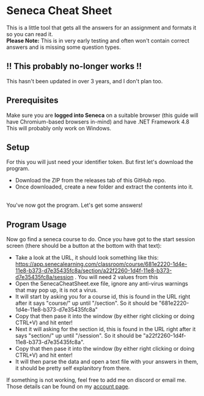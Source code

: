 # Seneca Cheat Sheet
This is a little tool that gets all the answers for an assignment and formats it so you can read it.
<br>
**Please Note:** This is in very early testing and often won't contain correct answers and is missing some question types.

## !! This probably no-longer works !!
This hasn't been updated in over 3 years, and I don't plan too.

## Prerequisites
Make sure you are <b>logged into Seneca</b> on a suitable browser (this guide will have Chromium-based browsers in-mind) and have .NET Framework 4.8
<br>
This will probably only work on Windows.

## Setup
For this you will just need your identifier token. But first let's download the program.

- Download the ZIP from the releases tab of this GitHub repo.
- Once downloaded, create a new folder and extract the contents into it.
<br>
You've now got the program. Let's get some answers!


## Program Usage 
Now go find a seneca course to do. Once you have got to the start session screen (there should be a button at the bottom with that text):
- Take a look at the URL, it should look something like this: https://app.senecalearning.com/classroom/course/681e2220-1d4e-11e8-b373-d7e35435fc8a/section/a22f2260-1d4f-11e8-b373-d7e35435fc8a/session . You will need 2 values from this
- Open the SenecaCheatSheet.exe file, ignore any anti-virus warnings that may pop up, it is not a virus.
- It will start by asking you for a course id, this is found in the URL right after it says "course/" up until "/section". So it should be "681e2220-1d4e-11e8-b373-d7e35435fc8a"
- Copy that then pase it into the window (by either right clicking or doing CTRL+V) and hit enter!
- Next it will asking for the section id, this is found in the URL right after it says "section/" up until "/session". So it should be "a22f2260-1d4f-11e8-b373-d7e35435fc8a".
- Copy that then pase it into the window (by either right clicking or doing CTRL+V) and hit enter!
- It will then parse the data and open a text file with your answers in them, it should be pretty self explanitory from there.

If something is not working, feel free to add me on discord or email me. Those details can be found on my [account page](https://github.com/IsGabriellaCurious).
